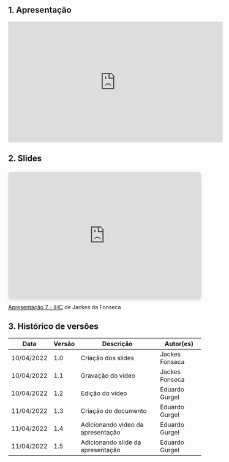 ## 1. Apresentação

<center>
<iframe width="560" height="315" src="https://www.youtube.com/embed/6pUL4YO2vnk" title="YouTube video player" frameborder="0" allow="accelerometer; autoplay; clipboard-write; encrypted-media; gyroscope; picture-in-picture" allowfullscreen></iframe>
</center>

## 2. Slides

<div style="position: relative; width: 100%; height: 0; padding-top: 56.2500%;
 padding-bottom: 48px; box-shadow: 0 2px 8px 0 rgba(63,69,81,0.16); margin-top: 1.6em; margin-bottom: 0.9em; overflow: hidden;
 border-radius: 8px; will-change: transform;">
  <iframe loading="lazy" style="position: absolute; width: 100%; height: 100%; top: 0; left: 0; border: none; padding: 0;margin: 0;"
    src="https:&#x2F;&#x2F;www.canva.com&#x2F;design&#x2F;DAE9mNT0qRg&#x2F;view?embed" allowfullscreen="allowfullscreen" allow="fullscreen">
  </iframe>
</div>
<a href="https:&#x2F;&#x2F;www.canva.com&#x2F;design&#x2F;DAE9mNT0qRg&#x2F;view?utm_content=DAE9mNT0qRg&amp;utm_campaign=designshare&amp;utm_medium=embeds&amp;utm_source=link" target="_blank" rel="noopener">Apresentação 7 - IHC</a> de Jackes da Fonseca
<p></p>

## 3. Histórico de versões

| Data       | Versão | Descrição                         | Autor(es)      |
| ---------- | ------ | --------------------------------- | ---------------|
| 10/04/2022 | 1.0    | Criação dos slides                | Jackes Fonseca |
| 10/04/2022 | 1.1    | Gravação do vídeo                 | Jackes Fonseca |
| 10/04/2022 | 1.2    | Edição do vídeo                   | Eduardo Gurgel |
| 11/04/2022 | 1.3    | Criação do documento              | Eduardo Gurgel |
| 11/04/2022 | 1.4    | Adicionando video da apresentação | Eduardo Gurgel |
| 11/04/2022 | 1.5    | Adicionando slide da apresentação | Eduardo Gurgel |

